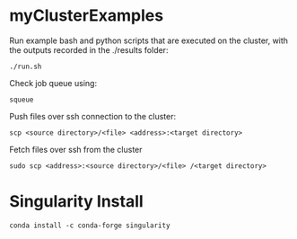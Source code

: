 # myClusterExamples

Run example bash and python scripts that are executed on the cluster, with the outputs recorded in the ./results folder:
```
./run.sh
```

Check job queue using:
```
squeue
```

Push files over ssh connection to the cluster:
```
scp <source directory>/<file> <address>:<target directory>
```

Fetch files over ssh from the cluster
```
sudo scp <address>:<source directory>/<file> /<target directory>
```

# Singularity Install
```
conda install -c conda-forge singularity
```
